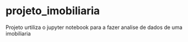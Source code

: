 # projeto_imobiliaria
Projeto urtiliza o jupyter notebook para a fazer analise de dados de uma imobiliaria 
